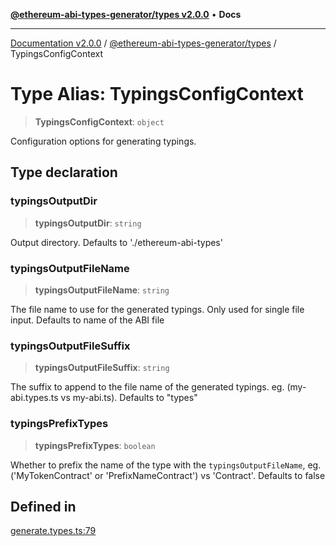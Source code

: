[**@ethereum-abi-types-generator/types v2.0.0**](../README.md) • **Docs**

***

[Documentation v2.0.0](../../../packages.md) / [@ethereum-abi-types-generator/types](../README.md) / TypingsConfigContext

# Type Alias: TypingsConfigContext

> **TypingsConfigContext**: `object`

Configuration options for generating typings.

## Type declaration

### typingsOutputDir

> **typingsOutputDir**: `string`

Output directory. Defaults to './ethereum-abi-types'

### typingsOutputFileName

> **typingsOutputFileName**: `string`

The file name to use for the generated typings. Only used for single file input. Defaults to name of the ABI file

### typingsOutputFileSuffix

> **typingsOutputFileSuffix**: `string`

The suffix to append to the file name of the generated typings. eg. (my-abi.types.ts vs my-abi.ts). Defaults to "types"

### typingsPrefixTypes

> **typingsPrefixTypes**: `boolean`

Whether to prefix the name of the type with the `typingsOutputFileName`, eg. ('MyTokenContract' or 'PrefixNameContract') vs 'Contract'. Defaults to false

## Defined in

[generate.types.ts:79](https://github.com/niZmosis/ethereum-abi-types-generator/blob/8be0c174f1ad191b06c4413881733fc6912573c5/packages/types/src/generate.types.ts#L79)
